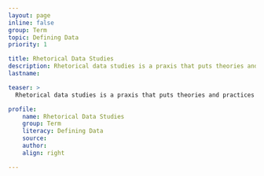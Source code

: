 ```yaml
---
layout: page
inline: false
group: Term
topic: Defining Data
priority: 1

title: Rhetorical Data Studies
description: Rhetorical data studies is a praxis that puts theories and practices from rhetorical studies into conversation with data feminism, critical data studies, and the black digital humanities to identify, interrogate, and communicate the intersectional dimensions of data, rhetoric, and power.
lastname: 

teaser: >
  Rhetorical data studies is a praxis that puts theories and practices from rhetorical studies into conversation with data feminism, critical data studies, and the black digital humanities to identify, interrogate, and communicate the intersectional dimensions of data, rhetoric, and power.

profile:
    name: Rhetorical Data Studies
    group: Term
    literacy: Defining Data
    source: 
    author: 
    align: right

---
```

